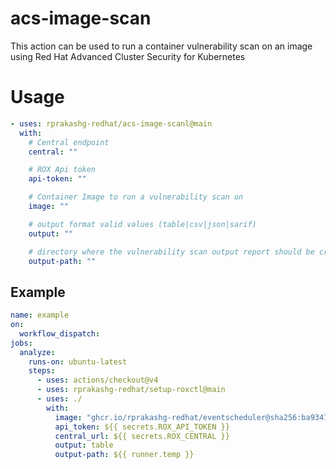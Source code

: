 # acs-image-scan
This action can be used to run a container vulnerability scan on an image using Red Hat Advanced Cluster Security for Kubernetes

# Usage
```yaml
- uses: rprakashg-redhat/acs-image-scanl@main
  with:
    # Central endpoint
    central: ""

    # ROX Api token
    api-token: ""

    # Container Image to run a vulnerability scan on
    image: ""

    # output format valid values (table|csv|json|sarif)
    output: ""

    # directory where the vulnerability scan output report should be created
    output-path: ""
```


## Example 
```yaml
name: example
on:
  workflow_dispatch:
jobs:
  analyze:
    runs-on: ubuntu-latest
    steps:
      - uses: actions/checkout@v4
      - uses: rprakashg-redhat/setup-roxctl@main
      - uses: ./
        with:
          image: "ghcr.io/rprakashg-redhat/eventscheduler@sha256:ba9347ae0d0857ea9b11d1e7bb63e86c960cb9d670cf48330b4e22fd9fd1e4df"
          api_token: ${{ secrets.ROX_API_TOKEN }}
          central_url: ${{ secrets.ROX_CENTRAL }}
          output: table
          output-path: ${{ runner.temp }}
```

